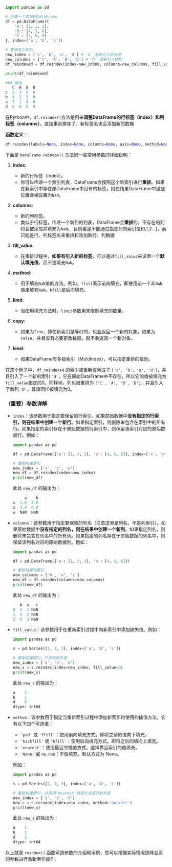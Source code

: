 ```python
import pandas as pd

# 创建一个简单的DataFrame
df = pd.DataFrame({
    'A': [1, 2, 3],
    'B': [4, 5, 6],
    'C': [7, 8, 9]
}, index=['a', 'b', 'c'])

# 重排索引和列
new_index = ['c', 'b', 'a', 'd'] # 'd' 是新引入的标签
new_columns = ['C', 'A', 'B', 'D'] # 'D' 是新引入的列
df_reindexed = df.reindex(index=new_index, columns=new_columns, fill_value=0)

print(df_reindexed)

### 输出
   C  A  B  D
c  9  3  6  0
b  8  2  5  0
a  7  1  4  0
d  0  0  0  0
```

在Python中，`df.reindex()`方法是用来**调整DataFrame的行标签（index）和列标签（columns）**。直接重新排序了，新标签名也会添加新的数据

**函数定义**：
```python
df.reindex(labels=None, index=None, columns=None, axis=None, method=None, copy=True)
```

下面是 `DataFrame.reindex()` 方法的一些常用参数的详细说明：

1. **index**:
   - 新的行标签（index）。
   - 你可以传递一个索引列表，DataFrame会按照这个新索引进行**重排**。如果在新索引中存在原DataFrame中没有的标签，则在结果DataFrame中这些位置会被设置为`NaN`。

2. **columns**:
   - 新的列标签。
   - 类似于行标签，传递一个新列的列表，DataFrame会**重排**列，不存在的列将会被添加并填充为`NaN`。
目前看是不能通过指定列的索引值[0,1,2...]，而只能是行、列标签名来重排和添加新行、列数据

3. **fill_value**:
   - 在重排过程中，**如果有引入新的标签**，可以通过`fill_value`来设置一个**默认填充值**，而不是填充`NaN`。

4. **method**:
   - 用于填充`NaN`值的方法。例如，`ffill`表示前向填充，即使用前一个非`NaN`值来填充`NaN`。`bfill`是后向填充。

5. **limit**:
   - 当使用填充方法时，`limit`参数用来限制填充的数量。

6. **copy**:
   - 如果为`True`，即使新索引是等价的，也会返回一个新的对象。如果为`False`，并且没有必要更改数据，就不会返回一个新对象。

7. **level**:
   - 如果DataFrame有多级索引（MultiIndex），可以指定重排的级别。


在这个例子中，`df_reindexed` 的索引被重新排列成了 `['c', 'b', 'a', 'd']`，并且引入了一个新的索引 `'d'`，它在原始DataFrame中不存在，所以它的值被填充为`fill_value`指定的0。同样地，列也被重排为 `['C', 'A', 'B', 'D']`，并且引入了新列 `'D'`，其值同样被填充为0。

### （重要）参数详解

- `index`：该参数用于指定要保留的行索引。如果原始数据中**没有指定的行索引，则在结果中创建一个新行**。如果指定索引，则删除未包含在索引中的所有行。如果指定的索引存在于原始数据的行索引中，则保留该索引对应的原始数据行。例如：

  ```python
  import pandas as pd
  
  df = pd.DataFrame({'a': [1, 2, 3], 'b': [4, 5, 6]}, index=['x', 'y', 'z'])
  
  # 重新构建索引
  new_index = ['x', 'z', 'w']
  new_df = df.reindex(index=new_index)
  print(new_df)
  ```

  此处 `new_df` 的输出为：

  ```python
       a    b
  x  1.0  4.0
  z  3.0  6.0
  w  NaN  NaN
  ```

- `columns`：该参数用于指定要保留的列名（注意这里是列名，不是列索引）。如果原始数据中**没有指定的列名，则在结果中创建一个新列**。如果指定列名，则删除未包含在列名中的所有列。如果指定的列名存在于原始数据的列名中，则保留该列名对应的原始数据列。例如：

  ```python
  import pandas as pd
  
  df = pd.DataFrame({'a': [1, 2, 3], 'b': [4, 5, 6]})
  
  # 重新构建列索引
  new_columns = ['b', 'a', 'c']
  new_df = df.reindex(columns=new_columns)
  print(new_df)
  ```

  此处 `new_df` 的输出为：

  ```python
     b  a   c
  0  4  1 NaN
  1  5  2 NaN
  2  6  3 NaN
  ```

- `fill_value`：该参数用于在重新索引过程中向新索引中添加缺失值。例如：

  ```python
  import pandas as pd
  
  s = pd.Series([1, 2, 3], index=['a', 'b', 'c'])
  
  # 重新构建索引，并添加缺失值
  new_index = ['a', 'b', 'd']
  new_s = s.reindex(index=new_index, fill_value=0)
  print(new_s)
  ```

  此处 `new_s` 的输出为：

  ```python
  a    1
  b    2
  d    0
  dtype: int64
  ```

- `method`：该参数用于指定当重新索引过程中添加新索引时使用的插值方法，它有以下四个可选值：

  - `'pad'` 或 `'ffill'`：使用前向填充方式。即将之前的值向下填充。
  - `'backfill'` 或 `'bfill'`：使用后向填充方式。即将之后的值向上填充。
  - `'nearest'`：使用最近邻插值方式，选择靠近索引的值填充。
  - `'None'` 或 `np.nan`：不做填充。默认方式为 None。

  例如：

  ```python
  import pandas as pd
  
  s = pd.Series([1, 2, 3], index=['a', 'b', 'c'])
  
  # 重新构建索引，并使用'nearest'插值方式填充缺失值
  new_index = ['a', 'b', 'd']
  new_s = s.reindex(index=new_index, method='nearest')
  print(new_s)
  ```

  此处 `new_s` 的输出为：

  ```python
  a    1
  b    2
  d    3
  dtype: int64
  ```

以上就是 `reindex()` 函数可选参数的介绍和示例，您可以根据实际情况选择合适的参数进行重新索引操作。